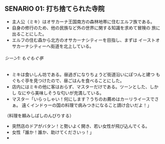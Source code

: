 ## SENARIO 01: 打ち捨てられた寺院

* 主人公（ミキ）はオサカーナ王国南方の森林地帯に住むエルフ族である。
* 自身の修行のため、他の民族など外の世界に関する知識を求めて冒険の
  旅に出ることにした。
* エルフの住む森から北方のオサカーナシティーを目指し、まずは
  イーストオサカーナシティーへ街道を北上している。

###### シーン1: もぐもぐ亭

* ミキは食いしん坊である。昼過ぎになりちょうど街道沿いにぽつんと建つ
  もぐもぐ亭を見つけたので、昼ごはんを食べることにした。
* 店内にはミキの他に客はおらず、マスターだけである。ツーンとした、しかし
  なにやら美味しそうな匂いが充満している。
* マスター「いらっしゃい！何にします？うちのお薦めはカーリライースでさぁ。
  遠くインドゥーの国の料理で病みつきになること請け合いだよ！」

（料理を頼みしばしのんびりする）

* 突然店のドアがバタン！と勢いよく開き、若い女性が飛び込んでくる。
* 女性「誰か！誰か、助けてくださいっ！」
* 

